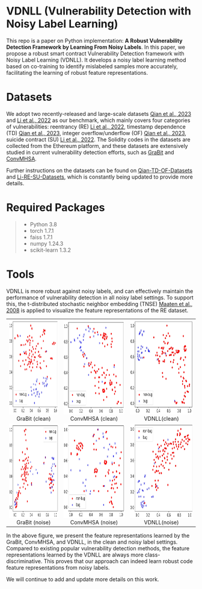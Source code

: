 # VDNLL (Vulnerability Detection with Noisy Label Learning)
This repo is a paper on Python implementation: **A Robust Vulnerability Detection Framework by Learning From Noisy Labels**. In this paper, we propose a robust smart contract Vulnerability Detection framework with Noisy Label Learning (VDNLL). It develops a noisy label learning method based on co-training to identify mislabeled samples more accurately, facilitating the learning of robust feature representations. 

# Datasets
We adopt two recently-released and large-scale datasets [Qian et al., 2023](https://dl.acm.org/doi/10.1145/3543507.3583367) and [Li et al., 2022](https://ieeexplore.ieee.org/abstract/document/10261219) as our benchmark, which mainly covers four categories of vulnerabilities: reentrancy (RE) [Li et al., 2022](https://ieeexplore.ieee.org/abstract/document/10261219), timestamp dependence (TD) [Qian et al., 2023](https://dl.acm.org/doi/10.1145/3543507.3583367), integer overflow/underflow (OF) [Qian et al., 2023](https://dl.acm.org/doi/10.1145/3543507.3583367), suicide contract (SU) [Li et al., 2022](https://ieeexplore.ieee.org/abstract/document/10261219). The Solidity codes in the datasets are collected from the Ethereum platform, and these datasets are extensively studied in current vulnerability detection efforts, such as [GraBit](https://ieeexplore.ieee.org/document/10301241) and [ConvMHSA](https://ieeexplore.ieee.org/document/10301256).

Further instructions on the datasets can be found on [Qian-TD-OF-Datasets](https://github.com/Messi-Q/Smart-Contract-Dataset) and [Li-RE-SU-Datasets](https://github.com/Messi-Q/Smart-Contract-Dataset), which is constantly being updated to provide more details.

# Required Packages
> - Python 3.8
> - torch 1.7.1
> - faiss 1.7.1
> - numpy 1.24.3
> - scikit-learn 1.3.2

# Tools
VDNLL is more robust against noisy labels, and can effectively maintain the performance of vulnerability detection in all noisy label settings. To support this, the t-distributed stochastic neighbor embedding (TNSE) [Maaten et al., 2008](https://jmlr.org/papers/v9/vandermaaten08a.html) is applied to visualize the feature representations of the RE dataset. 

<table>
    <tr>
        <td ><center><img src="Datasets/Figs/GraBit_RE_clean_III.jpg" width="350" height="250"> GraBit (clean) </center></td>
        <td ><center><img src="Datasets/Figs/ConvMHSA_RE_clean_II.jpg" width="350" height="250"> ConvMHSA (clean) </center></td>
        <td ><center><img src="Datasets/Figs/VDNLL_RE_clean_II.jpg" width="350" height="250"> VDNLL(clean) </center></td>
    </tr>
    <tr>
        <td ><center><img src="Datasets/Figs/GraBit_RE_noise_36_II.jpg" width="350" height="250"> GraBit (noise) </center></td>
        <td ><center><img src="Datasets/Figs/ConvMHSA_RE_noise_36_II.jpg" width="350" height="250"> ConvMHSA (noise) </center></td>
        <td ><center><img src="Datasets/Figs/VDNLL_RE_noise_36_II.jpg" width="350" height="250"> VDNLL(noise) </center></td>
    </tr>
</table>

In the above figure, we present the feature representations learned by the GraBit, ConvMHSA, and VDNLL, in the clean and noisy label settings. Compared to existing popular vulnerability detection methods, the feature representations learned by the VDNLL are always more class-discriminative. This proves that our approach can indeed learn robust code feature representations from noisy labels.

We will continue to add and update more details on this work.
